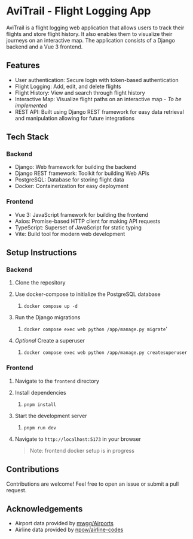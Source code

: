 # AviTrail - Flight Logging App
AviTrail is a flight logging web application that allows users to track their flights and store flight history. It also enables them to visualize their journeys on an interactive map.
The application consists of a Django backend and a Vue 3 frontend.

## Features

- User authentication: Secure login with token-based authentication
- Flight Logging: Add, edit, and delete flights
- Flight History: View and search through flight history
- Interactive Map: Visualize flight paths on an interactive map - _To be implemented_
- REST API: Built using Django REST framework for easy data retrieval and manipulation allowing for future integrations

## Tech Stack

### Backend
- Django: Web framework for building the backend
- Django REST framework: Toolkit for building Web APIs
- PostgreSQL: Database for storing flight data
- Docker: Containerization for easy deployment

### Frontend
- Vue 3: JavaScript framework for building the frontend
- Axios: Promise-based HTTP client for making API requests
- TypeScript: Superset of JavaScript for static typing
- Vite: Build tool for modern web development

## Setup Instructions

### Backend
1. Clone the repository

3. Use docker-compose to initialize the PostgreSQL database
   1. `docker compose up -d`
4. Run the Django migrations
   1. `docker compose exec web python /app/manage.py migrate`'
5. *Optional* Create a superuser
   1. `docker compose exec web python /app/manage.py createsuperuser`


### Frontend
1. Navigate to the `frontend` directory
2. Install dependencies
   1. `pnpm install`
2. Start the development server
   1. `pnpm run dev`
2. Navigate to `http://localhost:5173` in your browser

   > Note: frontend docker setup is in progress

## Contributions
Contributions are welcome! Feel free to open an issue or submit a pull request.


## Acknowledgements
- Airport data provided by [mwgg/Airports](https://github.com/mwgg/Airports)
- Airline data provided by [npow/airline-codes](https://github.com/npow/airline-codes/)
